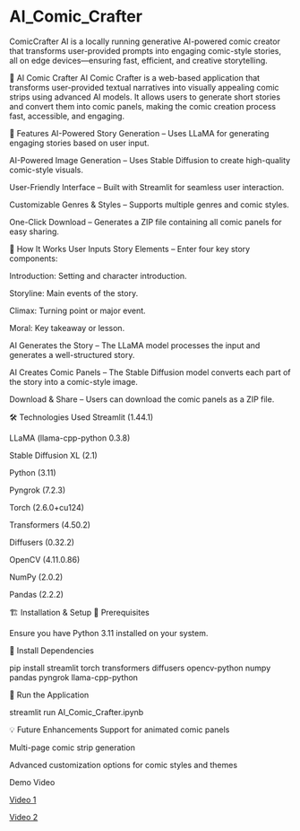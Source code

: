 # AI_Comic_Crafter
ComicCrafter AI is a locally running generative AI-powered comic creator that transforms user-provided prompts into engaging comic-style stories, all on edge devices—ensuring fast, efficient, and creative storytelling.

📖 AI Comic Crafter
AI Comic Crafter is a web-based application that transforms user-provided textual narratives into visually appealing comic strips using advanced AI models. It allows users to generate short stories and convert them into comic panels, making the comic creation process fast, accessible, and engaging.

🚀 Features
AI-Powered Story Generation – Uses LLaMA for generating engaging stories based on user input.

AI-Powered Image Generation – Uses Stable Diffusion to create high-quality comic-style visuals.

User-Friendly Interface – Built with Streamlit for seamless user interaction.

Customizable Genres & Styles – Supports multiple genres and comic styles.

One-Click Download – Generates a ZIP file containing all comic panels for easy sharing.

📌 How It Works
User Inputs Story Elements – Enter four key story components:

Introduction: Setting and character introduction.

Storyline: Main events of the story.

Climax: Turning point or major event.

Moral: Key takeaway or lesson.

AI Generates the Story – The LLaMA model processes the input and generates a well-structured story.

AI Creates Comic Panels – The Stable Diffusion model converts each part of the story into a comic-style image.

Download & Share – Users can download the comic panels as a ZIP file.

🛠️ Technologies Used
Streamlit (1.44.1)

LLaMA (llama-cpp-python 0.3.8)

Stable Diffusion XL (2.1)

Python (3.11)

Pyngrok (7.2.3)

Torch (2.6.0+cu124)

Transformers (4.50.2)

Diffusers (0.32.2)

OpenCV (4.11.0.86)

NumPy (2.0.2)

Pandas (2.2.2)

🏗️ Installation & Setup
🔹 Prerequisites

Ensure you have Python 3.11 installed on your system.


🔹 Install Dependencies

pip install streamlit torch transformers diffusers opencv-python numpy pandas pyngrok llama-cpp-python

🔹 Run the Application

streamlit run AI_Comic_Crafter.ipynb



💡 Future Enhancements
Support for animated comic panels

Multi-page comic strip generation

Advanced customization options for comic styles and themes



Demo Video


[Video 1](https://drive.google.com/file/d/1GFB5JwSjwn0Teu3UfGU4aiDRhFccwmFx/view?usp=sharing)


[Video 2](https://drive.google.com/file/d/1HV3fswildz4QvW1BjF3qhZsv2woK-198/view?usp=sharing)
